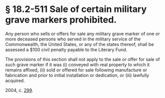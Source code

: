 # § 18.2-511 Sale of certain military grave markers prohibited.

<p>Any person who sells or offers for sale any military grave marker of one or more deceased persons who served in the military service of the Commonwealth, the United States, or any of the states thereof, shall be assessed a $100 civil penalty payable to the Literary Fund.</p><p>The provisions of this section shall not apply to the sale or offer for sale of such grave marker if it was (i) conveyed with real property to which it remains affixed, (ii) sold or offered for sale following manufacture or fabrication and prior to initial installation or dedication, or (iii) lawfully acquired.</p><p>2004, c. <a href='http://lis.virginia.gov/cgi-bin/legp604.exe?041+ful+CHAP0299'>299</a>.</p>